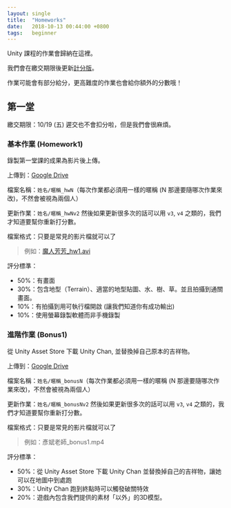 ```yaml
---
layout: single
title:  "Homeworks"
date:   2018-10-13 00:44:00 +0800
tags:   beginner
---
```


Unity 課程的作業會歸納在這裡。

我們會在繳交期限後更新[計分版]({{site.baseurl}}/scoreboard/)。

作業可能會有部分給分，更高難度的作業也會給你額外的分數哦！

## 第一堂

繳交期限：10/19 (五) 遲交也不會扣分啦，但是我們會很麻煩。

### 基本作業 (Homework1)

錄製第一堂課的成果為影片後上傳。

上傳到：[Google Drive](https://drive.google.com/open?id=15QL-GawX-mqMWn88cn298_3mWK4XbbDO)

檔案名稱：`姓名/暱稱_hwN`（每次作業都必須用一樣的暱稱 (N 那邊要隨哪次作業來改)，不然會被視為兩個人）

更新作業：`姓名/暱稱_hwNv2` 然後如果更新很多次的話可以用 `v3`, `v4` 之類的，我們才知道要幫你重新打分數。

檔案格式：只要是常見的影片檔就可以了

> 例如：[魔人芳芳_hw1.avi](https://hackmd.io/JX_CQpWZRQKiJMiG7-zk2A?both)

評分標準：

- 50%：有畫面
- 30%：包含地型（Terrain）、適當的地型貼圖、水、樹、草。並且拍攝到通關畫面。
- 10%：有拍攝到用可執行檔開啟 (讓我們知道你有成功輸出)
- 10%：使用螢幕錄製軟體而非手機錄製

### 進階作業 (Bonus1)

從 Unity Asset Store 下載 Unity Chan, 並替換掉自己原本的吉祥物。

上傳到：[Google Drive](https://drive.google.com/open?id=15QL-GawX-mqMWn88cn298_3mWK4XbbDO)

檔案名稱：`姓名/暱稱_bonusN`（每次作業都必須用一樣的暱稱 (N 那邊要隨哪次作業來改)，不然會被視為兩個人）

更新作業：`姓名/暱稱_bonusNv2` 然後如果更新很多次的話可以用 `v3`, `v4` 之類的，我們才知道要幫你重新打分數。

檔案格式：只要是常見的影片檔就可以了

> 例如：彥斌老師_bonus1.mp4

評分標準：

- 50%：從 Unity Asset Store 下載 Unity Chan 並替換掉自己的吉祥物，讓她可以在地圖中到處跑
- 30%：Unity Chan 跑到終點時可以觸發破關特效
- 20%：遊戲內包含我們提供的素材「以外」的3D模型。